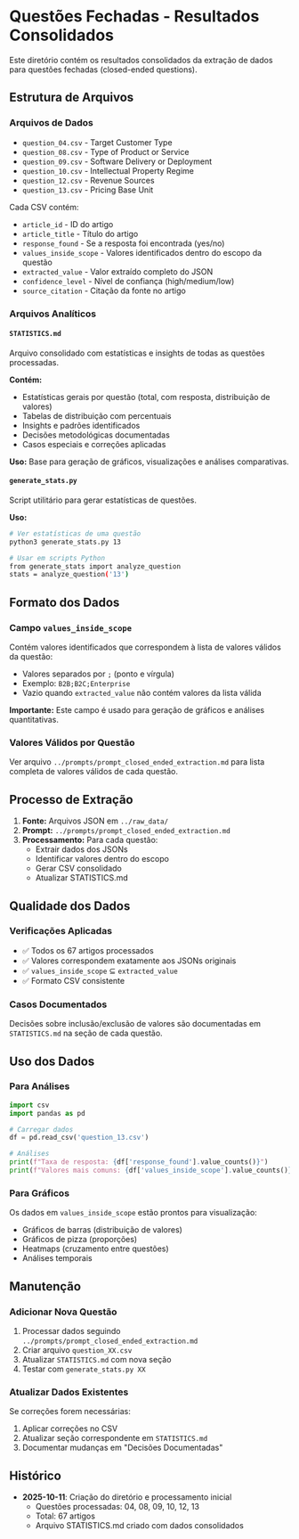 # Questões Fechadas - Resultados Consolidados

Este diretório contém os resultados consolidados da extração de dados para questões fechadas (closed-ended questions).

## Estrutura de Arquivos

### Arquivos de Dados

- `question_04.csv` - Target Customer Type
- `question_08.csv` - Type of Product or Service
- `question_09.csv` - Software Delivery or Deployment
- `question_10.csv` - Intellectual Property Regime
- `question_12.csv` - Revenue Sources
- `question_13.csv` - Pricing Base Unit

Cada CSV contém:
- `article_id` - ID do artigo
- `article_title` - Título do artigo
- `response_found` - Se a resposta foi encontrada (yes/no)
- `values_inside_scope` - Valores identificados dentro do escopo da questão
- `extracted_value` - Valor extraído completo do JSON
- `confidence_level` - Nível de confiança (high/medium/low)
- `source_citation` - Citação da fonte no artigo

### Arquivos Analíticos

#### `STATISTICS.md`
Arquivo consolidado com estatísticas e insights de todas as questões processadas.

**Contém:**
- Estatísticas gerais por questão (total, com resposta, distribuição de valores)
- Tabelas de distribuição com percentuais
- Insights e padrões identificados
- Decisões metodológicas documentadas
- Casos especiais e correções aplicadas

**Uso:** Base para geração de gráficos, visualizações e análises comparativas.

#### `generate_stats.py`
Script utilitário para gerar estatísticas de questões.

**Uso:**
```bash
# Ver estatísticas de uma questão
python3 generate_stats.py 13

# Usar em scripts Python
from generate_stats import analyze_question
stats = analyze_question('13')
```

## Formato dos Dados

### Campo `values_inside_scope`
Contém valores identificados que correspondem à lista de valores válidos da questão:
- Valores separados por `;` (ponto e vírgula)
- Exemplo: `B2B;B2C;Enterprise`
- Vazio quando `extracted_value` não contém valores da lista válida

**Importante:** Este campo é usado para geração de gráficos e análises quantitativas.

### Valores Válidos por Questão

Ver arquivo `../prompts/prompt_closed_ended_extraction.md` para lista completa de valores válidos de cada questão.

## Processo de Extração

1. **Fonte:** Arquivos JSON em `../raw_data/`
2. **Prompt:** `../prompts/prompt_closed_ended_extraction.md`
3. **Processamento:** Para cada questão:
   - Extrair dados dos JSONs
   - Identificar valores dentro do escopo
   - Gerar CSV consolidado
   - Atualizar STATISTICS.md

## Qualidade dos Dados

### Verificações Aplicadas
- ✅ Todos os 67 artigos processados
- ✅ Valores correspondem exatamente aos JSONs originais
- ✅ `values_inside_scope` ⊆ `extracted_value`
- ✅ Formato CSV consistente

### Casos Documentados
Decisões sobre inclusão/exclusão de valores são documentadas em `STATISTICS.md` na seção de cada questão.

## Uso dos Dados

### Para Análises
```python
import csv
import pandas as pd

# Carregar dados
df = pd.read_csv('question_13.csv')

# Análises
print(f"Taxa de resposta: {df['response_found'].value_counts()}")
print(f"Valores mais comuns: {df['values_inside_scope'].value_counts()}")
```

### Para Gráficos
Os dados em `values_inside_scope` estão prontos para visualização:
- Gráficos de barras (distribuição de valores)
- Gráficos de pizza (proporções)
- Heatmaps (cruzamento entre questões)
- Análises temporais

## Manutenção

### Adicionar Nova Questão
1. Processar dados seguindo `../prompts/prompt_closed_ended_extraction.md`
2. Criar arquivo `question_XX.csv`
3. Atualizar `STATISTICS.md` com nova seção
4. Testar com `generate_stats.py XX`

### Atualizar Dados Existentes
Se correções forem necessárias:
1. Aplicar correções no CSV
2. Atualizar seção correspondente em `STATISTICS.md`
3. Documentar mudanças em "Decisões Documentadas"

## Histórico

- **2025-10-11**: Criação do diretório e processamento inicial
  - Questões processadas: 04, 08, 09, 10, 12, 13
  - Total: 67 artigos
  - Arquivo STATISTICS.md criado com dados consolidados

